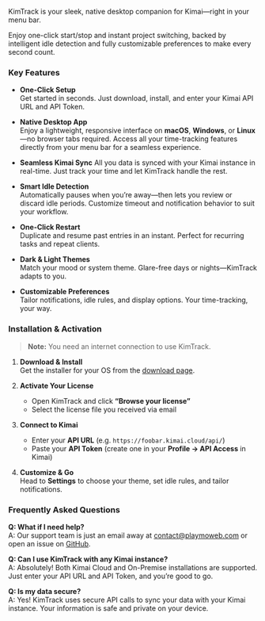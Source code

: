KimTrack is your sleek, native desktop companion for Kimai—right in your menu bar.

Enjoy one-click start/stop and instant project switching, backed by intelligent idle detection and fully customizable preferences to make every second count.


### Key Features

- **One-Click Setup**  
  Get started in seconds. Just download, install, and enter your Kimai API URL and API Token.

- **Native Desktop App**  
  Enjoy a lightweight, responsive interface on **macOS**, **Windows**, or **Linux**—no browser tabs required. Access all your time-tracking features directly from your menu bar for a seamless experience.

- **Seamless Kimai Sync**
  All you data is synced with your Kimai instance in real-time. Just track your time and let KimTrack handle the rest.

- **Smart Idle Detection**  
  Automatically pauses when you’re away—then lets you review or discard idle periods. Customize timeout and notification behavior to suit your workflow.

- **One-Click Restart**  
  Duplicate and resume past entries in an instant. Perfect for recurring tasks and repeat clients.

- **Dark & Light Themes**  
  Match your mood or system theme. Glare-free days or nights—KimTrack adapts to you.

- **Customizable Preferences**  
  Tailor notifications, idle rules, and display options. Your time-tracking, your way.


### Installation & Activation

> **Note:** You need an internet connection to use KimTrack.

1. **Download & Install**  
   Get the installer for your OS from the [download page](https://github.com/playmoweb/kimtrack).

2. **Activate Your License**  
   - Open KimTrack and click **“Browse your license”**  
   - Select the license file you received via email  

3. **Connect to Kimai**  
   - Enter your **API URL** (e.g. `https://foobar.kimai.cloud/api/`)  
   - Paste your **API Token** (create one in your **Profile → API Access** in Kimai)

4. **Customize & Go**  
   Head to **Settings** to choose your theme, set idle rules, and tailor notifications.


### Frequently Asked Questions

**Q: What if I need help?**  
A: Our support team is just an email away at [contact@playmoweb.com](mailto:contact@playmoweb.com) or open an issue on [GitHub](https://github.com/playmoweb/kimtrack/issues).

**Q: Can I use KimTrack with any Kimai instance?**  
A: Absolutely! Both Kimai Cloud and On-Premise installations are supported. Just enter your API URL and API Token, and you’re good to go.

**Q: Is my data secure?**  
A: Yes! KimTrack uses secure API calls to sync your data with your Kimai instance. Your information is safe and private on your device.